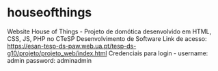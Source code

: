 # houseofthings
Website House of Things - Projeto de domótica desenvolvido em HTML, CSS, JS, PHP no CTeSP Desenvolvimento de Software
Link de acesso: https://esan-tesp-ds-paw.web.ua.pt/tesp-ds-g10/projeto/projeto_web/index.html
Credenciais para login - 
username: admin 
password: adminadmin 
